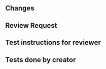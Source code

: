 ## Changes

<!-- Describe the changes made in this PR -->

## Review Request

<!-- What specific feedback are you looking for from reviewers? -->

## Test instructions for reviewer

<!-- Step-by-step instructions for reviewers to test the changes -->

## Tests done by creator

<!-- List the tests you've performed to validate your changes -->
